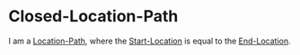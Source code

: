# Closed-Location-Path

I am a [Location-Path](620008.md), where the [Start-Location](620004.md) is equal to the [End-Location](620007.md).
